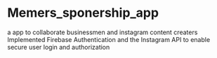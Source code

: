 # Memers_sponership_app
a app to collaborate businessmen and instagram content creaters
Implemented Firebase Authentication and the Instagram API to enable secure user login and authorization
